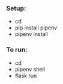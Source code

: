 ### Setup:
- cd <applicationDir>
- pip install pipenv
- pipenv install

### To run:
-  cd <applicationDir>
- pipenv shell
- flask run